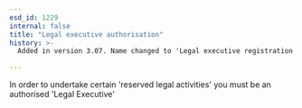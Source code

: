 ```yaml
---
esd_id: 1229
internal: false
title: "Legal executive authorisation"
history: >-
  Added in version 3.07. Name changed to 'Legal executive registration' in version 4.00.

---
```


In order to undertake certain 'reserved legal activities' you must be an authorised 'Legal Executive'

